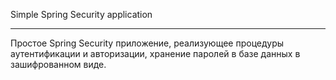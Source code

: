 
Simple Spring Security application
____
Простое Spring Security приложение, реализующее процедуры аутентификации и авторизации, хранение паролей в базе данных в зашифрованном виде.
